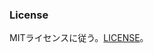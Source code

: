 
### License

MITライセンスに従う。[LICENSE](https://github.com/klovien/klovien.github.io/blob/master/LICENSE)。
